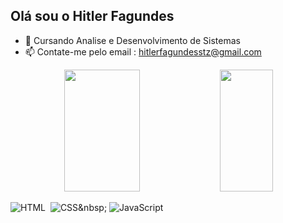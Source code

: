 ## Olá sou o Hitler Fagundes

- 🔭 Cursando Analise e Desenvolvimento de Sistemas
- 📫 Contate-me pelo email : hitlerfagundesstz@gmail.com


<div align="center">  
  <img width="49%" height="195px" src="https://github-readme-stats.vercel.app/api?username=HFagundes&show_icons=true&count_private=true&hide_border=true&title_color=8A2BE2&icon_color=8A2BE2&text_color=00bfff&bg_color=0d1117"/>
  <img width="41%" height="195px" src="https://github-readme-stats.vercel.app/api/top-langs/?username=HFagundes&layout=compact&hide_border=true&title_color=8A2BE2&text_color=00bfff&bg_color=0d1117" />
</div>

![HTML](https://img.shields.io/badge/HTML5-0D1117?style=for-the-badge&logo=html5&logoColor=E34F26)&nbsp;
![CSS]([https://img.shields.io/badge/-CSS-0D1117?style=for-the-badge&logo=CSS3&logoColor=1572B6&labelColor=0D1117](https://www.google.com.br/url?sa=i&url=https%3A%2F%2Ficones.pro%2Fpt%2Ficone-css-3-simbolo-png%2F&psig=AOvVaw25Mrt0M-uUe8XOo0uF5XES&ust=1708391968580000&source=images&cd=vfe&opi=89978449&ved=0CBIQjRxqFwoTCMCz_JOetoQDFQAAAAAdAAAAABAE)https://www.google.com.br/url?sa=i&url=https%3A%2F%2Ficones.pro%2Fpt%2Ficone-css-3-simbolo-png%2F&psig=AOvVaw25Mrt0M-uUe8XOo0uF5XES&ust=1708391968580000&source=images&cd=vfe&opi=89978449&ved=0CBIQjRxqFwoTCMCz_JOetoQDFQAAAAAdAAAAABAE)&nbsp;
![JavaScript](https://img.shields.io/badge/-JavaScript-0D1117?style=for-the-badge&logo=javascript&labelColor=0D1117)&nbsp;
